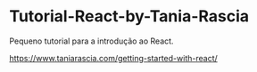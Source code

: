 # Tutorial-React-by-Tania-Rascia

Pequeno tutorial para a introdução ao React.

https://www.taniarascia.com/getting-started-with-react/
